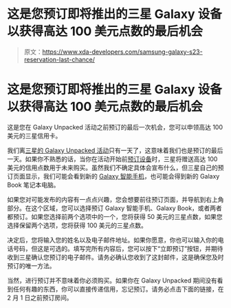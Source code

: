 # 这是您预订即将推出的三星 Galaxy 设备以获得高达 100 美元点数的最后机会

> 原文：<https://www.xda-developers.com/samsung-galaxy-s23-reservation-last-chance/>

# 这是您预订即将推出的三星 Galaxy 设备以获得高达 100 美元点数的最后机会

这是您在 Galaxy Unpacked 活动之前预订的最后一次机会，您可以申领高达 100 美元的三星信用卡。

我们离[三星的 Galaxy Unpacked 活动](https://www.xda-developers.com/samsung-galaxy-unpacked-2023-february-1/)只有一天了，这意味着我们也是预订的最后一天。如果你不熟悉的话，当你在活动开始前[预订设备](https://www.xda-developers.com/samsung-galaxy-unpacked-2023-february-1/)时，三星将赠送高达 100 美元的信用点数用于未来购买。虽然我们不确定具体会宣布什么，但三星自己的预订页面显示，我们可能会看到新的 [Galaxy 智能手机](https://www.xda-developers.com/samsung-galaxy-s23/)，也可能会得到新的 Galaxy Book 笔记本电脑。

如果您对可能发布的内容有一点点兴趣，您会想要前往预订页面，并导航到右上角部分。在这个区域，您可以选择预订 Galaxy 智能手机、Galaxy Book，或者两者都预订。如果您选择前两个选项中的一个，您将获得 50 美元的三星点数，如果您选择保留两个选项，您将获得 100 美元的三星点数。

决定后，您将输入您的姓名以及电子邮件地址。如果你愿意，你也可以输入你的电话号码，但这是可选的。填写完所有内容后，您可以按下“立即预订”按钮，并期待收到三星确认您预订的电子邮件。请务必确认您收到了这封邮件，这是确保您及时预订的唯一方法。

当然，进行预订并不意味着你必须购买。如果你在 Galaxy Unpacked 期间没有看到任何有趣的东西，你可以直接传递信用，忘记预订。请务必点击下面的链接，在 2 月 1 日之前预订房间。